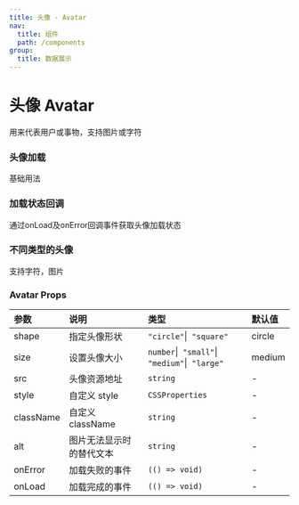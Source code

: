 ```yaml
---
title: 头像 - Avatar
nav:
  title: 组件
  path: /components
group:
  title: 数据展示
---
```


# 头像 Avatar

用来代表用户或事物，支持图片或字符

### 头像加载
基础用法
<code src="./demos/basic.tsx"  ></code>

### 加载状态回调
通过onLoad及onError回调事件获取头像加载状态
<code src="./demos/load.tsx"  ></code>

### 不同类型的头像
支持字符，图片
<code src="./demos/type.tsx"  ></code>

### Avatar Props

| 参数      | 说明                     | 类型                                          | 默认值 |
| :-------- | :----------------------- | :-------------------------------------------- | :----- |
| shape     | 指定头像形状             | `"circle"`\|` "square"`                       | circle |
| size      | 设置头像大小             | `number`\|` "small"`\|` "medium"`\|` "large"` | medium |
| src       | 头像资源地址             | `string`                                      | -      |
| style     | 自定义 style             | `CSSProperties`                               | -      |
| className | 自定义 className         | `string`                                      | -      |
| alt       | 图片无法显示时的替代文本 | `string`                                      | -      |
| onError   | 加载失败的事件           | `(() => void)`                                | -      |
| onLoad    | 加载完成的事件           | `(() => void)`                                | -      |

###
